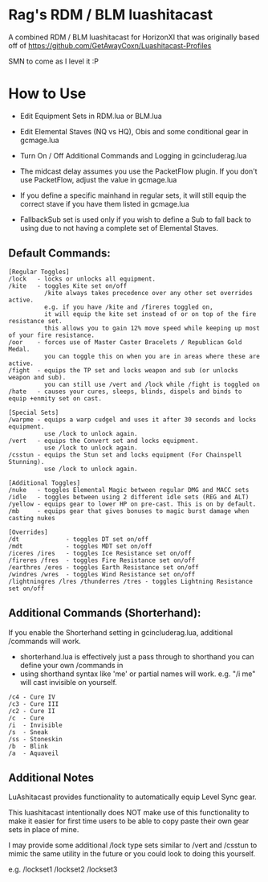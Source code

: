 # Rag's RDM / BLM luashitacast

A combined RDM / BLM luashitacast for HorizonXI that was originally based off of https://github.com/GetAwayCoxn/Luashitacast-Profiles

SMN to come as I level it :P

# How to Use

- Edit Equipment Sets in RDM.lua or BLM.lua
- Edit Elemental Staves (NQ vs HQ), Obis and some conditional gear in gcmage.lua
- Turn On / Off Additional Commands and Logging in gcincluderag.lua
- The midcast delay assumes you use the PacketFlow plugin. If you don't use PacketFlow, adjust the value in gcmage.lua

- If you define a specific mainhand in regular sets, it will still equip the correct stave if you have them listed in gcmage.lua
- FallbackSub set is used only if you wish to define a Sub to fall back to using due to not having a complete set of Elemental Staves.

## Default Commands:
```
[Regular Toggles]
/lock   - locks or unlocks all equipment.
/kite   - toggles Kite set on/off
          /kite always takes precedence over any other set overrides active.
          e.g. if you have /kite and /fireres toggled on, 
          it will equip the kite set instead of or on top of the fire resistance set.
          this allows you to gain 12% move speed while keeping up most of your fire resistance.
/oor    - forces use of Master Caster Bracelets / Republican Gold Medal.
          you can toggle this on when you are in areas where these are active.
/fight  - equips the TP set and locks weapon and sub (or unlocks weapon and sub).
          you can still use /vert and /lock while /fight is toggled on
/hate   - causes your cures, sleeps, blinds, dispels and binds to equip +enmity set on cast.

[Special Sets]
/warpme - equips a warp cudgel and uses it after 30 seconds and locks equipment. 
          use /lock to unlock again.
/vert   - equips the Convert set and locks equipment. 
          use /lock to unlock again.
/csstun - equips the Stun set and locks equipment (For Chainspell Stunning).
          use /lock to unlock again.

[Additional Toggles]
/nuke   - toggles Elemental Magic between regular DMG and MACC sets
/idle   - toggles between using 2 different idle sets (REG and ALT)
/yellow - equips gear to lower HP on pre-cast. This is on by default.
/mb     - equips gear that gives bonuses to magic burst damage when casting nukes

[Overrides]
/dt             - toggles DT set on/off
/mdt            - toggles MDT set on/off
/iceres /ires   - toggles Ice Resistance set on/off
/fireres /fres  - toggles Fire Resistance set on/off
/earthres /eres - toggles Earth Resistance set on/off
/windres /wres  - toggles Wind Resistance set on/off
/lightningres /lres /thunderres /tres - toggles Lightning Resistance set on/off
```

## Additional Commands (Shorterhand):

If you enable the Shorterhand setting in gcincluderag.lua, additional /commands will work.

- shorterhand.lua is effectively just a pass through to shorthand you can define your own /commands in
- using shorthand syntax like 'me' or partial names will work. e.g. "/i me" will cast invisible on yourself.

```
/c4 - Cure IV
/c3 - Cure III
/c2 - Cure II
/c  - Cure
/i  - Invisible
/s  - Sneak
/ss - Stoneskin
/b  - Blink
/a  - Aquaveil
```

## Additional Notes

LuAshitacast provides functionality to automatically equip Level Sync gear.

This luashitacast intentionally does NOT make use of this functionality to make it easier for first time users to be able to copy paste their own gear sets in place of mine.

I may provide some additional /lock type sets similar to /vert and /csstun to mimic the same utility in the future or you could look to doing this yourself.

e.g. /lockset1 /lockset2 /lockset3

